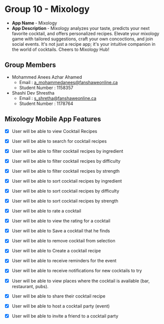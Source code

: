 # Group 10 - Mixology



- <b>App Name </b> - Mixology
- <b>App Description </b> - 
Mixology analyzes your taste, predicts your next favorite cocktail, and offers personalized recipes. Elevate your mixology game with tailored suggestions, craft your own concoctions, and join social events. It's not just a recipe app; it's your intuitive companion in the world of cocktails. Cheers to Mixology Hub!

## Group Members

 - Mohammed Anees Azhar Ahamed 
     - Email : a_mohammedanees@fanshaweonline.ca
     - Student Number : 1158357
 - Shashi Dev Shrestha
     - Email : s_shretha@fanshaweonline.ca
     - Student Number : 1178764


## Mixology Mobile App Features

- [x] User will be able to view Cocktail Recipes
- [x] User will be able to search for cocktail recipes
- [x] User will be able to filter cocktail recipes by ingredient
- [x] User will be able to filter cocktail recipes by difficulty
- [x] User will be able to filter cocktail recipes by strength
- [x] User will be able to sort cocktail recipes by ingredient
- [x] User will be able to sort cocktail recipes by difficulty
- [x] User will be able to sort cocktail recipes by strength
- [x] User will be able to rate a cocktail
- [x] User will be able to view the rating for a cocktail
- [x] User will be able to Save a cocktail that he finds
- [x] User will be able to remove cocktail from selection
- [x] User will be able to Create a cocktail recipe
- [x] User will be able to receive reminders for the event 
- [x] User will be able to receive notifications for new cocktails to try
- [x] User will be able to view places where the cocktail is available (bar, restaurant, pubs).
- [x] User will be able to share their cocktail recipe
- [x] User will be able to host a cocktail party (event)
- [x] User will be able to invite a friend to a cocktail party

